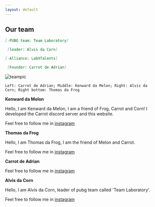 ```yaml
---
layout: default 
--- 
```


## Our team

```md
[-PUBG team: Team Laboratory]

 [leader: Alvis da Corn]
```
```md
[-Alliance: LabXTalents]

 [Founder: Carrot de Adrian]
```

![teampic](https://user-images.githubusercontent.com/77493028/104924892-0add9080-59d9-11eb-91a3-ed00fd0428d2.jpeg)

`Left: Carrot de Adrian; Middle: Kenward da Melon; Right: Alvis da Corn; Right bottom: Thomas da Frog`

  **Kenward da Melon**
  
  Hello, I am Kenward da Melon, I am a friend of Frog, Carrot and Corn! I developed the Carrot discord server and this website. 
  
  Feel free to follow me in [instagram](https://www.instagram.com/kenwardc_1122/)
  
  **Thomas da Frog**
  
  Hello, I am Thomas da Frog, I am the friend of Melon and Carrot.
  
  Feel free to follow me in [instagram](https://www.instagram.com/thomasng.203/)
  
  **Carrot de Adrian**

  
  Feel free to follow me in [instagram](https://www.instagram.com/skyeccho/)
  
  **Alvis da Corn**
  
  Hello, I am Alvis da Corn, leader of pubg team called 'Team Laboratory'.
  
  Feel free to follow me in [instagram](https://www.instagram.com/yshalvis06/)

